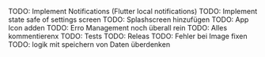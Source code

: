 TODO: Implement Notifications (Flutter local notifications)
TODO: Implement state safe of settings screen
TODO: Splashscreen hinzufügen
TODO: App Icon adden
TODO: Erro Management noch überall rein
TODO: Alles kommentierenx
TODO: Tests
TODO: Releas
TODO: Fehler bei Image fixen
TODO: logik mit speichern von Daten überdenken

